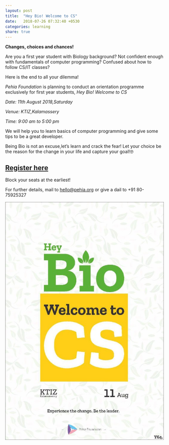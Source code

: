 ```yaml
---
layout: post
title:  "Hey Bio! Welcome to CS"
date:   2018-07-26 07:32:40 +0530
categories: learning
share: true
---
```

__Changes, choices and chances!__

Are you a first year student with Biology background? Not confident enough with fundamentals of computer programming? Confused about how to follow CS/IT classes?

Here is the end to all your dilemma!

_Pehia Foundation_ is planning to conduct an orientation programme exclusively for first year students, *Hey Bio! Welcome to CS*

*Date: 11th August 2018,Saturday*

*Venue: KTIZ,Kalamassery*

*Time: 9:00 am to 5:00 pm*

We will help you to learn basics of computer programming and give some tips to be a great developer.

Being Bio is not an excuse,let’s learn and crack the fear!
Let your choice be the reason for the change in your life and capture your goal!🤓

## [Register here](https://bit.ly/2O8Llkd)

Block your seats at the earliest!

For further details, mail to hello@pehia.org or give a dail to  +91 80-75925327


![poster for pehia](/images/biocs.jpg)
